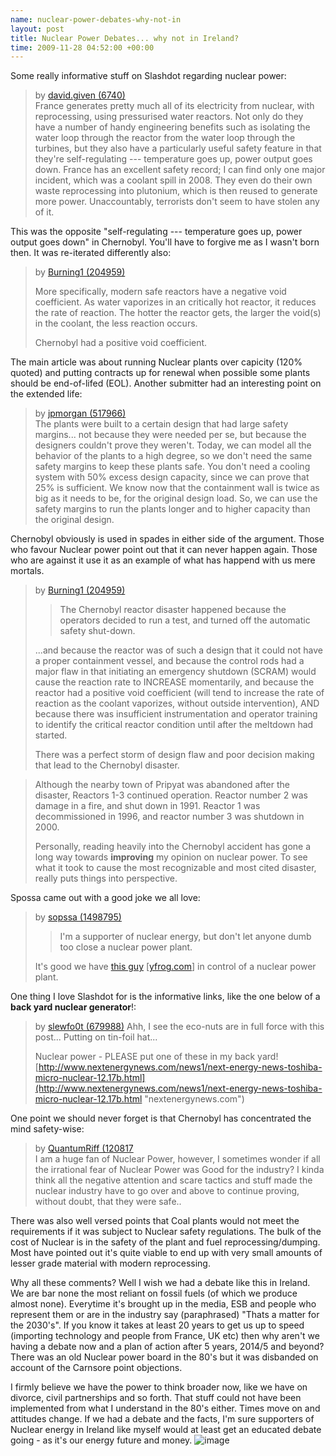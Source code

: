 ```yaml
--- 
name: nuclear-power-debates-why-not-in 
layout: post 
title: Nuclear Power Debates... why not in Ireland? 
time: 2009-11-28 04:52:00 +00:00
--- 
```


Some really informative stuff on Slashdot regarding nuclear power:

> by [david.given (6740)](http://slashdot.org/~david.given)  
>  France generates pretty much all of its electricity from nuclear,
> with reprocessing, using pressurised water reactors. Not only do they
> have a number of handy engineering benefits such as isolating the
> water loop through the reactor from the water loop through the
> turbines, but they also have a particularly useful safety feature in
> that they're self-regulating --- temperature goes up, power output
> goes down. France has an excellent safety record; I can find only one
> major incident, which was a coolant spill in 2008.
> They even do their own waste reprocessing into plutonium, which is
> then reused to generate more power. Unaccountably, terrorists don't
> seem to have stolen any of it.

This was the opposite "self-regulating --- temperature goes up, power
output goes down" in Chernobyl. You'll have to forgive me as I wasn't
born then. It was re-iterated differently also:  
> by [Burning1 (204959)](http://slashdot.org/~Burning1)
>
> More specifically, modern safe reactors have a negative void
> coefficient. As water vaporizes in an critically hot reactor, it
> reduces the rate of reaction. The hotter the reactor gets, the larger
> the void(s) in the coolant, the less reaction occurs.
>
> Chernobyl had a positive void coefficient.

The main article was about running Nuclear plants over capicity (120%
quoted) and putting contracts up for renewal when possible some plants
should be end-of-lifed (EOL). Another submitter had an interesting point
on the extended life:

> by [jpmorgan (517966)](http://slashdot.org/~jpmorgan)  
>  The plants were built to a certain design that had large safety
> margins... not because they were needed per se, but because the
> designers couldn't prove they weren't. Today, we can model all the
> behavior of the plants to a high degree, so we don't need the same
> safety margins to keep these plants safe. You don't need a cooling
> system with 50% excess design capacity, since we can prove that 25% is
> sufficient. We know now that the containment wall is twice as big as
> it needs to be, for the original design load. So, we can use the
> safety margins to run the plants longer and to higher capacity than
> the original design.  

  
Chernobyl obviously is used in spades in either side of the argument.
Those who favour Nuclear power point out that it can never happen again.
Those who are against it use it as an example of what has happend with
us mere mortals.

> by [Burning1 (204959)](http://slashdot.org/~Burning1)  
> > The Chernobyl reactor disaster happened because the operators
> > decided to run a test, and turned off the automatic safety
> > shut-down.
>
> ...and because the reactor was of such a design that it could not have
> a proper containment vessel, and because the control rods had a major
> flaw in that initiating an emergency shutdown (SCRAM) would cause the
> reaction rate to INCREASE momentarily, and because the reactor had a
> positive void coefficient (will tend to increase the rate of reaction
> as the coolant vaporizes, without outside intervention), AND because
> there was insufficient instrumentation and operator training to
> identify the critical reactor condition until after the meltdown had
> started.
>
> There was a perfect storm of design flaw and poor decision making that
> lead to the Chernobyl disaster.

> Although the nearby town of Pripyat was abandoned after the disaster,
> Reactors 1-3 continued operation. Reactor number 2 was damage in a
> fire, and shut down in 1991. Reactor 1 was decommissioned in 1996, and
> reactor number 3 was shutdown in 2000.
>
> Personally, reading heavily into the Chernobyl accident has gone a
> long way towards **improving** my opinion on nuclear power. To see
> what it took to cause the most recognizable and most cited disaster,
> really puts things into perspective.

Spossa came out with a good joke we all love:  
> by [sopssa (1498795)](http://slashdot.org/~sopssa)  
> > I'm a supporter of nuclear energy, but don't let anyone dumb too
> > close a nuclear power plant.
>
> It's good we have [this
> guy](http://yfrog.com/04nuclearguyj "yfrog.com")
> [[yfrog.com](http://yfrog.com)] in control of a nuclear power plant.

One thing I love Slashdot for is the informative links, like the one
below of a **back yard nuclear generator**!:  
> by [slewfo0t (679988)](http://slashdot.org/~slewfo0t)
> [](http://www.fullcord.net/ "http://www.fullcord.net/")
> Ahh, I see the eco-nuts are in full force with this post... Putting on
> tin-foil hat...
>
> Nuclear power - PLEASE put one of these in my back yard!
> [http://www.nextenergynews.com/news1/next-energy-news-toshiba-micro-nuclear-12.17b.html](http://www.nextenergynews.com/news1/next-energy-news-toshiba-micro-nuclear-12.17b.html "nextenergynews.com")
>   

  
One point we should never forget is that Chernobyl has concentrated the
mind safety-wise:  
> by [QuantumRiff (120817](http://slashdot.org/~QuantumRiff)  
>  I am a huge fan of Nuclear Power, however, I sometimes wonder if all
> the irrational fear of Nuclear Power was Good for the industry? I
> kinda think all the negative attention and scare tactics and stuff
> made the nuclear industry have to go over and above to continue
> proving, without doubt, that they were safe..   

There was also well versed points that Coal plants would not meet the
requirements if it was subject to Nuclear safety regulations. The bulk
of the cost of Nuclear is in the safety of the plant and fuel
reprocessing/dumping. Most have pointed out it's quite viable to end up
with very small amounts of lesser grade material with modern
reprocessing.

Why all these comments? Well I wish we had a debate like this in
Ireland. We are bar none the most reliant on fossil fuels (of which we
produce almost none). Everytime it's brought up in the media, ESB and
people who represent them or are in the industry say (paraphrased)
"Thats a matter for the 2030's". If you know it takes at least 20 years
to get us up to speed (importing technology and people from France, UK
etc) then why aren't we having a debate now and a plan of action after 5
years, 2014/5 and beyond? There was an old Nuclear power board in the
80's but it was disbanded on account of the Carnsore point objections.

I firmly believe we have the power to think broader now, like we have on
divorce, civil partnerships and so forth. That stuff could not have been
implemented from what I understand in the 80's either. Times move on and
attitudes change. If we had a debate and the facts, I'm sure supporters
of Nuclear energy in Ireland like myself would at least get an educated
debate going - as it's our energy future and money.
![image](https://blogger.googleusercontent.com/tracker/7231752728434532377-2489134350102236750?l=neil.grogan.ie)

